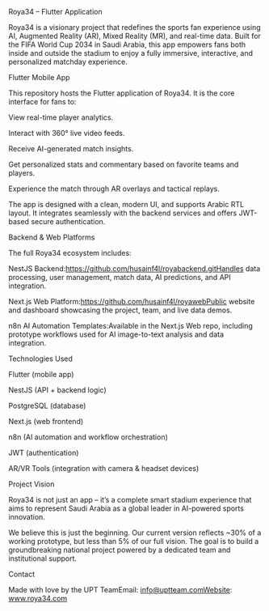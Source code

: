 Roya34 – Flutter Application

Roya34 is a visionary project that redefines the sports fan experience using AI, Augmented Reality (AR), Mixed Reality (MR), and real-time data. Built for the FIFA World Cup 2034 in Saudi Arabia, this app empowers fans both inside and outside the stadium to enjoy a fully immersive, interactive, and personalized matchday experience.

Flutter Mobile App

This repository hosts the Flutter application of Roya34. It is the core interface for fans to:

View real-time player analytics.

Interact with 360° live video feeds.

Receive AI-generated match insights.

Get personalized stats and commentary based on favorite teams and players.

Experience the match through AR overlays and tactical replays.

The app is designed with a clean, modern UI, and supports Arabic RTL layout. It integrates seamlessly with the backend services and offers JWT-based secure authentication.

Backend & Web Platforms

The full Roya34 ecosystem includes:

NestJS Backend:https://github.com/husainf4l/royabackend.gitHandles data processing, user management, match data, AI predictions, and API integration.

Next.js Web Platform:https://github.com/husainf4l/royawebPublic website and dashboard showcasing the project, team, and live data demos.

n8n AI Automation Templates:Available in the Next.js Web repo, including prototype workflows used for AI image-to-text analysis and data integration.

Technologies Used

Flutter (mobile app)

NestJS (API + backend logic)

PostgreSQL (database)

Next.js (web frontend)

n8n (AI automation and workflow orchestration)

JWT (authentication)

AR/VR Tools (integration with camera & headset devices)

Project Vision

Roya34 is not just an app – it’s a complete smart stadium experience that aims to represent Saudi Arabia as a global leader in AI-powered sports innovation.

We believe this is just the beginning. Our current version reflects ~30% of a working prototype, but less than 5% of our full vision. The goal is to build a groundbreaking national project powered by a dedicated team and institutional support.

Contact

Made with love by the UPT TeamEmail: info@uptteam.comWebsite: www.roya34.com

